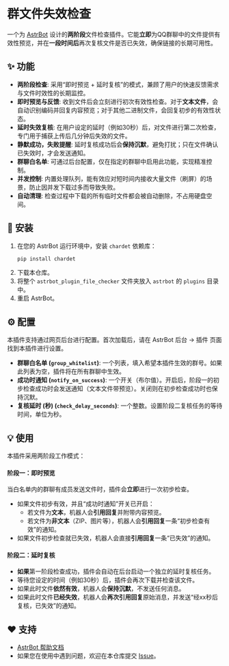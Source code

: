 # 群文件失效检查

一个为 [AstrBot](https://astrbot.app) 设计的**两阶段**文件检查插件。它能**立即**为QQ群聊中的文件提供有效性预览，并在**一段时间后**再次复核文件是否已失效，确保链接的长期可用性。

## ✨ 功能

* **两阶段检查**: 采用“即时预览 + 延时复核”的模式，兼顾了用户的快速反馈需求与文件时效性的长期监控。
* **即时预览与反馈**: 收到文件后会立刻进行初次有效性检查。对于**文本文件**，会自动识别编码并回复内容预览；对于其他二进制文件，会回复初步的有效性状态。
* **延时失效复核**: 在用户设定的延时（例如30秒）后，对文件进行第二次检查，专门用于捕获上传后几分钟后失效的文件。
* **静默成功，失败提醒**: 延时复核成功后会**保持沉默**，避免打扰；只在文件确认已失效时，才会发送通知。
* **群聊白名单**: 可通过后台配置，仅在指定的群聊中启用此功能，实现精准控制。
* **并发控制**: 内置处理队列，能有效应对短时间内接收大量文件（刷屏）的场景，防止因并发下载过多而导致失败。
* **自动清理**: 检查过程中下载的所有临时文件都会被自动删除，不占用硬盘空间。

## 🚀 安装

1. 在您的 AstrBot 运行环境中，安装 `chardet` 依赖库：
   ```bash
   pip install chardet
   ```
2. 下载本仓库。
3. 将整个 `astrbot_plugin_file_checker` 文件夹放入 `astrbot` 的 `plugins` 目录中。
4. 重启 AstrBot。

## ⚙️ 配置

本插件支持通过网页后台进行配置。首次加载后，请在 AstrBot 后台 -\> 插件 页面找到本插件进行设置。

* **群聊白名单 (`group_whitelist`)**: 一个列表，填入希望本插件生效的群号。如果此列表为空，插件将在所有群聊中生效。
* **成功时通知 (`notify_on_success`)**: 一个开关（布尔值）。开启后，阶段一的初步检查成功时会发送通知（文本文件带预览）。关闭则在初步检查成功时也保持沉默。
* **复核延时 (秒) (`check_delay_seconds`)**: 一个整数。设置阶段二复核任务的等待时间，单位为秒。

## 💡 使用

本插件采用两阶段工作模式：

#### **阶段一：即时预览**

当白名单内的群聊有成员发送文件时，插件会**立即**进行一次初步检查。

* 如果文件初步有效，并且“成功时通知”开关已开启：
  * 若文件为**文本**，机器人会**引用回复**并附带内容预览。
  * 若文件为**非文本**（ZIP、图片等），机器人会**引用回复**一条“初步检查有效”的通知。
* 如果文件初步检查就已失效，机器人会直接**引用回复**一条“已失效”的通知。

#### **阶段二：延时复核**

* **如果**第一阶段检查成功，插件会自动在后台启动一个独立的延时复核任务。
* 等待您设定的时间（例如30秒）后，插件会再次下载并检查该文件。
* 如果此时文件**依然有效**，机器人会**保持沉默**，不发送任何消息。
* 如果此时文件**已经失效**，机器人会**再次引用回复**原始消息，并发送“经xx秒后复核，已失效”的通知。

## ❤️ 支持

* [AstrBot 帮助文档](https://astrbot.app)
* 如果您在使用中遇到问题，欢迎在本仓库提交 [Issue](https://github.com/Foolllll-J/astrbot_plugin_file_checker/issues)。
